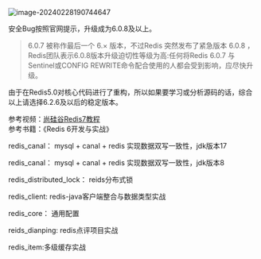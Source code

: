 ![image-20240228190744647](https://gitee.com/dongguo4812_admin/image/raw/master/image/202402281925348.png)

安全Bug按照官网提示，升级成为6.0.8及以上。

> 6.0.7 被称作最后一个 6.× 版本，不过Redis 突然发布了紧急版本 6.0.8 ，Redis团队表示6.0.8版本升级迫切性等级为高:任何将Redis 6.0.7 与Sentinel或CONFIG REWRITE命令配合使用的人都会受到影响，应尽快升级。

由于在Redis5.0对核心代码进行了重构，所以如果要学习或分析源码的话，综合以上请选择6.2.6及以后的稳定版本。


参考视频：[尚硅谷Redis7教程](https://www.bilibili.com/video/BV13R4y1v7sP/)  
参考书籍：《Redis 6开发与实战》



redis_canal： mysql + canal + redis 实现数据双写一致性，jdk版本17

redis_canal： mysql + canal + redis 实现数据双写一致性，jdk版本8

redis_distributed_lock： reids分布式锁

redis_client: redis-java客户端整合与数据类型实战

redis_core： 通用配置

reids_dianping: redis点评项目实战

redis_item:多级缓存实战